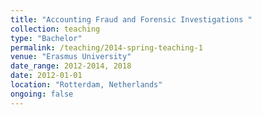 ```yaml
---
title: "Accounting Fraud and Forensic Investigations "
collection: teaching
type: "Bachelor"
permalink: /teaching/2014-spring-teaching-1
venue: "Erasmus University"
date_range: 2012-2014, 2018
date: 2012-01-01
location: "Rotterdam, Netherlands"
ongoing: false
---
```

